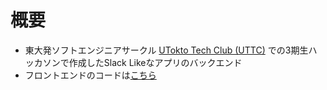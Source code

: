 # 概要

- 東大発ソフトエンジニアサークル [UTokto Tech Club (UTTC)](https://uttechclub.studio.site/) での3期生ハッカソンで作成したSlack Likeなアプリのバックエンド
- フロントエンドのコードは[こちら](https://github.com/Sato-Daichi/uttc-hackathon-frontend)

